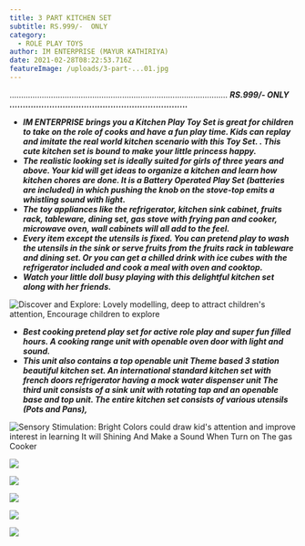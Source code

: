```yaml
---
title: 3 PART KITCHEN SET
subtitle: RS.999/-  ONLY
category:
  - ROLE PLAY TOYS
author: IM ENTERPRISE (MAYUR KATHIRIYA)
date: 2021-02-28T08:22:53.716Z
featureImage: /uploads/3-part-...01.jpg
---
```





...............................................................................................    ***RS.999/-  ONLY   ...................................................................***





* ***IM ENTERPRISE brings you a Kitchen Play Toy Set is great for children to take on the role of cooks and have a fun play time. Kids can replay and imitate the real world kitchen scenario with this Toy Set. . This cute kitchen set is bound to make your little princess happy.*** 
* ***The realistic looking set is ideally suited for girls of three years and above. Your kid will get ideas to organize a kitchen and learn how kitchen chores are done. It is a Battery Operated Play Set (batteries are included) in which pushing the knob on the stove-top emits a whistling sound with light.*** 
* ***The toy appliances like the refrigerator, kitchen sink cabinet, fruits rack, tableware, dining set, gas stove with frying pan and cooker, microwave oven, wall cabinets will all add to the feel.*** 
* ***Every item except the utensils is fixed. You can pretend play to wash the utensils in the sink or serve fruits from the fruits rack in tableware and dining set. Or you can get a chilled drink with ice cubes with the refrigerator included and cook a meal with oven and cooktop.*** 
* ***Watch your little doll busy playing with this delightful kitchen set along with her friends.***

![Discover and Explore: Lovely modelling, deep to attract children's attention, Encourage children to explore](/uploads/3-part-...02.jpg)

* ***Best cooking pretend play set for active role play and super fun filled hours. A cooking range unit with openable oven door with light and sound.*** 
* ***This unit also contains a top openable unit Theme based 3 station beautiful kitchen set. An international standard kitchen set with french doors refrigerator having a mock water dispenser unit The third unit consists of a sink unit with rotating tap and an openable base and top unit. The entire kitchen set consists of various utensils (Pots and Pans),***

![Sensory Stimulation: Bright Colors could draw kid's attention and improve interest in learning It will Shining And Make a Sound When Turn on The gas Cooker](/uploads/3-part-...03.jpg)

![](/uploads/3-part-...04.jpg)

![](/uploads/3-part-...05.jpg)

![](/uploads/3-part-...06.jpg)

![](/uploads/3-part-...07.jpg)

![](/uploads/3-part-...08.jpg)